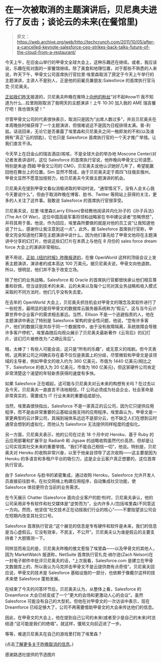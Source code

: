 # 在一次被取消的主题演讲后，贝尼奥夫进行了反击；谈论云的未来(在餐馆里)

> 原文：<https://web.archive.org/web/http://techcrunch.com/2011/10/05/after-a-cancelled-keynote-salesforce-ceo-strikes-back-talks-future-of-the-cloud-from-a-restaurant/>

今天上午，在旧金山举行的甲骨文全球大会上，这种乐趣还在继续。或者，我应该说，乐趣在街对面的一家餐馆继续。除了美食和地理位置，对于那些不熟悉的人来说，昨天下午，甲骨文公司首席执行官拉里·埃里森取消了原定于今天上午举行的主题演讲，主讲人不是别人，正是他的前雇员兼朋友:Salesforce 的首席执行官马克·贝尼奥夫。

[正如我们昨天](https://web.archive.org/web/20230203135559/https://techcrunch.com/2011/10/04/larry-ellison-cancels-marc-benioffs-keynote-at-oracles-openworld/)报道的，贝尼奥夫昨晚在推特上[向他的粉丝](https://web.archive.org/web/20230203135559/https://twitter.com/#!/Benioff/status/121391199809581057)“对不起#oow11 我不知道为什么…拉里刚刚取消了我明天的主题演讲！上午 10:30 加入我的 AME 瑞吉餐厅吧！我也很失望！”

尽管甲骨文公司的代表很快表示，取消只是因为“出席人数过多”，并且贝尼奥夫在本周晚些时候获得了一个主题演讲，但很难说这不是因为日程排得太满。普-利兹。话说回来，无论它是否暴露了埃里森和贝尼奥夫之间一触即发的不和(以及谁拥有“真正”云的钥匙)，它也只是 Salesforce 首席执行官的一个天才推广举措。让我们直言不讳。

今天早上在旧金山的瑞吉酒店(咳咳，不是全球大会的举办地 Moscone Center)对记者发表讲话时，这位 Salesforce 的首席执行官说，他昨晚向甲骨文公司请愿，特别是朱迪·西姆·甲骨文公司的 CMO，贝尼奥夫说他认识她好几年了，希望能赢回他在舞台上的位置。Sim 显然不赞成，由于贝尼奥夫定于周四飞往俄亥俄州，甲骨文显然不愿意加倍努力，给贝尼奥夫今天做主题演讲的机会。

贝尼奥夫在提到甲骨文看似消极进取的举动时说，“通常情况下，没有人会关心我今天要说什么”，但由于取消昨晚在博客、脸书、Twitter 等网站上获得的关注，更多的人关注了这件事。我敢说 Salesforce 的首席执行官很享受。

贝尼奥夫说，拉里·埃里森(Larry Ellison)曾经教他阅读并内化孙子的《孙子兵法》(The Art Of War)，这位中国高级军事将领和战略家在书中建议读者“忽略愤怒”，并将其用于善。他说，作为回应，埃里森所要做的就是对他的员工说“让我知道他说了什么，感谢你让我注意到这一点”。此外，据 Salesforce 首席执行官称，甲骨文完全知道他打算在主题演讲中说什么，因为他们事先给了甲骨文他将在主题演讲中分享的幻灯片，他说这些幻灯片在本质上与他在 8 月份的 sales force dream force 大会上的演讲非常相似。

更不用说，[正如《纽约时报》昨晚报道的](https://web.archive.org/web/20230203135559/http://bits.blogs.nytimes.com/2011/10/04/75537/)，在像 OpenWorld 这样的顶级会议上发表主题演讲，演讲者的成本高达 100 万美元。据贝尼奥夫说，甲骨文向他退款。所以，很明显，他们并不急于改变立场。

除了他们的业务战略，Salesforce 和 Oracle 的首席执行官都很快承认他们相互尊重和钦佩，但当谈到技术的未来、云的未来以及每个公司对其业务战略和收入模式采取的不同方法时，他们几乎没有失去爱。

在去年的 OpenWorld 大会上，贝尼奥夫抓住机会对甲骨文的理念及其软件进行了一些挖苦，最明显的是将甲骨文的数据库云服务器系统称为“假云”，这与当今云计算世界中企业客户的需求相去甚远。当然，Ellison 不是一个逃避指责的人，他在主题演讲中表达了特别是 Salesforce 架构的安全性问题，他说，“您有许多客户，他们的数据只是共存于同一个数据库中，由于没有故障隔离，系统故障会导致许多客户停机”。埃里森随后向观众展示了贝尼奥夫最新著作《云背后》的幻灯片，该幻灯片被修改为:“*之路*云背后”。

哦，太棒了！有些人可能会说，这只是“所有的乐趣”，或无意义的戏剧。但今天表明，这两家公司之间确实存在着不仅仅是表面上的分歧，尽管微软和甲骨文是该领域的主导者，例如甲骨文的收入约为 360 亿美元，市值为 1440 亿美元(相比之下，Salesforce 的收入为 20 亿美元，市值为 160 亿美元)，但这家硬件公司肯定非常清楚这个渴望的年轻新贵获得的速度有多快。

如果 Salesforce 正在崛起，这可能与贝尼奥夫对云未来的构想有关吗？在过去以及今天，贝尼奥夫一直直言不讳地相信，IT 公司必须成为社会企业，社会革命是非常真实的，需要成为 IT 行业未来的重要组成部分。

当然，埃里森很快指出，Salesforce 不是一家真正的云公司，因为它只提供应用程序，而不是由非常重要的云基础设施支持的应用程序。埃里森认为，甲骨文是一家更典型的云计算公司，其端到端体系远远不是部分云，也不缺乏人们在想到云时通常会想到的虚拟化，而他认为 Salesforce 无法提供同样程度的虚拟化。

另一方面，贝尼奥夫表示，他的公司在过去 18 个月中对 Heroku、基于 Ruby 的云应用部署和扩展平台 Radian6 和 Jigsaw 的战略收购虽然代价高昂，但却是让公司实现其社交未来的重要举措。“我们不能自己相信一切”，他说。特别是，贝尼奥夫对 Heroku 的收购非常兴奋，以至于他亲自领导了这次收购——这主要是因为 Heroku 的多语言和多租户平台的吸引力，这是企业云客户真正想要的，这位首席执行官说。

由于 Salesforce 与脸书的紧密集成，通过收购 Heroku，Salesforce 允许开发人员直接前往脸书，在社交网络上构建应用程序，自动集成社交功能，使 Salesforce 体验更符合当前的业务需求。

在今天展示 Chatter (Salesforce 面向企业客户的脸书)时，贝尼奥夫承认，他的公司采用非专有软件和社交媒体是“逆势而为”，业内许多人(包括埃里森)不同意这一方向。然而，他坚信“社交技术正在动摇我们行业的核心”——不要指望该公司会在短期内改变其社交口号。

Salesforce 首席执行官说:“这个展览的信息是专有硬件和软件是未来，我们的信息是当心虚假云。它没有效率，不民主，不公开”。贝尼奥夫认为谁是假云的主要支持者？大胆猜测一下。

同样显而易见的是，贝尼奥夫昨晚的推文惹恼了埃里森——以及甲骨文的其他人，因为 MarketWatch 报道称，NetSuite 首席执行官扎克·纳尔逊(Zach Nelson)在一封电子邮件中批评贝尼奥夫的话，“上次我看，Salesforce.com 是建立在甲骨文数据库上的，所以我认为马克抨击甲骨文不是云提供商有点奇怪”。贝尼奥夫回应说，甲骨文的技术是 Salesforce 基础设施的一部分，也依赖于像戴尔这样的技术来使 Salesforce 蓬勃发展。

在结束了今天的问答环节后，贝尼奥夫认为，从整体上看，Salesforce 的 Dreamforce 大会已经变成了一个“更大的会场和更激动人心的会议”。虽然 Salesforce 可能没有自己的大型机，但他在对甲骨文的一次访谈中表示，现在 Dreamforce 已经足够大了，公司不再需要借助甲骨文的大会来传达他们的信息。

因此，在甲骨文的大会上，他在提到自己公司的未来(或者至少是自己的未来)时总结道:“这可能是我们的绝唱”。就这样，僵局又向前迈进了一步。

等等，难道贝尼奥夫在自己的游戏里打败了埃里森？

(点击[了解更多关于昨晚取消的信息](https://web.archive.org/web/20230203135559/https://techcrunch.com/2011/10/04/larry-ellison-cancels-marc-benioffs-keynote-at-oracles-openworld/)。)

感谢路透社提供的节选图片